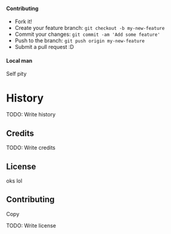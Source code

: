 

#### Contributing

- Fork it!
- Create your feature branch: `git checkout -b my-new-feature`
- Commit your changes: `git commit -am 'Add some feature'`
- Push to the branch: `git push origin my-new-feature`
- Submit a pull request :D

#### Local man
Self pity

# History

TODO: Write history

## Credits

TODO: Write credits

## License

oks lol

## Contributing
Copy

TODO: Write license